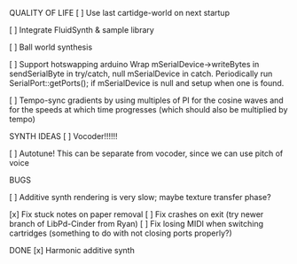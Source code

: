 QUALITY OF LIFE
[ ] Use last cartidge-world on next startup

[ ] Integrate FluidSynth & sample library

[ ] Ball world synthesis

[ ] Support hotswapping arduino
		Wrap mSerialDevice->writeBytes in sendSerialByte in try/catch, null mSerialDevice in catch.
		Periodically run SerialPort::getPorts(); if mSerialDevice is null and setup when one is found.

 
[ ] Tempo-sync gradients by using multiples of PI for the cosine waves and for the speeds at which time progresses (which should also be multiplied by tempo)

SYNTH IDEAS
[ ] Vocoder!!!!!!

[ ] Autotune! This can be separate from vocoder, since we can use pitch of voice

BUGS
 
[ ] Additive synth rendering is very slow; maybe texture transfer phase? 
 
[x] Fix stuck notes on paper removal
[ ] Fix crashes on exit (try newer branch of LibPd-Cinder from Ryan)
[ ] Fix losing MIDI when switching cartridges
     (something to do with not closing ports properly?)


 
 
DONE
[x] Harmonic additive synth
